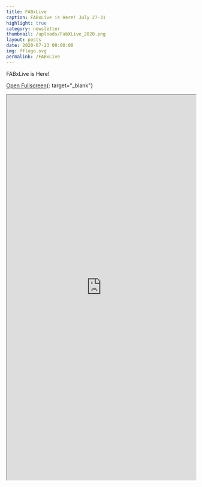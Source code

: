 ```yaml
---
title: FABxLive
caption: FABxLive is Here! July 27-31
highlight: true
category: newsletter
thumbnail: /uploads/FabXLive_2020.png
layout: posts
date: 2020-07-13 00:00:00
img: fflogo.svg
permalink: /FABxLive
---
```


FABxLive is Here\!

[Open Fullscreen](http://mailchi.mp/fabfoundation.org/fabxlive-is-here-4442812){: target="_blank"}

<iframe src="http://mailchi.mp/fabfoundation.org/fabxlive-is-here-4442812" style="max-width: 1024px; width: 100%; margin: 0 auto; height: 1024px"></iframe>
